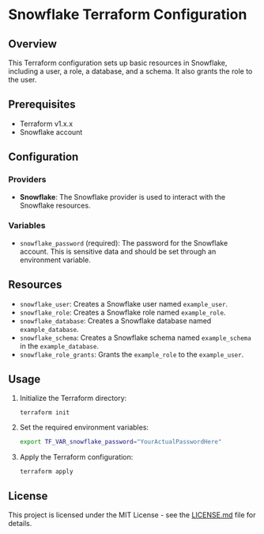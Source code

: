 # Snowflake Terraform Configuration

## Overview

This Terraform configuration sets up basic resources in Snowflake, including a user, a role, a database, and a schema. It also grants the role to the user.

## Prerequisites

- Terraform v1.x.x
- Snowflake account

## Configuration

### Providers

- **Snowflake**: The Snowflake provider is used to interact with the Snowflake resources.

### Variables

- `snowflake_password` (required): The password for the Snowflake account. This is sensitive data and should be set through an environment variable.

## Resources

- `snowflake_user`: Creates a Snowflake user named `example_user`.
- `snowflake_role`: Creates a Snowflake role named `example_role`.
- `snowflake_database`: Creates a Snowflake database named `example_database`.
- `snowflake_schema`: Creates a Snowflake schema named `example_schema` in the `example_database`.
- `snowflake_role_grants`: Grants the `example_role` to the `example_user`.

## Usage

1. Initialize the Terraform directory:

    ```
    terraform init
    ```

2. Set the required environment variables:

    ```bash
    export TF_VAR_snowflake_password="YourActualPasswordHere"
    ```

3. Apply the Terraform configuration:

    ```
    terraform apply
    ```

## License

This project is licensed under the MIT License - see the [LICENSE.md](LICENSE.md) file for details.

